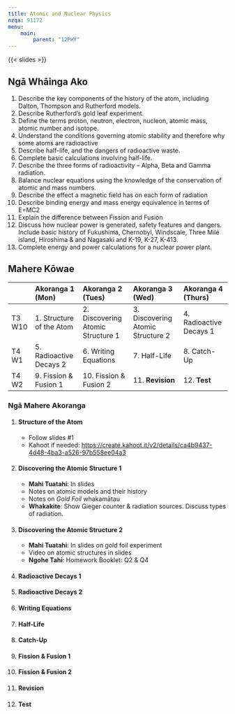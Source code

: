 ```yaml
---
title: Atomic and Nuclear Physics
nzqa: 91172
menu:
    main:
        parent: "12PHY"
---
```


{{< slides >}}

## Ngā Whāinga Ako

1. Describe the key components of the history of the atom, including Dalton, Thompson and Rutherford models.
2. Describe Rutherford’s gold leaf experiment.
3. Define the terms proton, neutron, electron, nucleon, atomic mass, atomic number and isotope.
4. Understand the conditions governing atomic stability and therefore why some atoms are radioactive
5. Describe half-life, and the dangers of radioactive waste.
6. Complete basic calculations involving half-life.
7. Describe the three forms of radioactivity – Alpha, Beta and Gamma radiation.
8. Balance nuclear equations using the knowledge of the conservation of atomic and mass numbers.
9. Describe the effect a magnetic field has on each form of radiation
10. Describe binding energy and mass energy equivalence in terms of E=MC2
11. Explain the difference between Fission and Fusion
12. Discuss how nuclear power is generated, safety features and dangers. Include basic history of Fukushima, Chernobyl, Windscale, Three Mile island, Hiroshima & and Nagasaki and K-19, K-27, K-413.
13. Complete energy and power calculations for a nuclear power plant.


## Mahere Kōwae

|        | Akoranga 1 (Mon)         | Akoranga 2 (Tues)                 | Akoranga 3 (Wed)                  | Akoranga 4 (Thurs)      |
|:-------|:-------------------------|:----------------------------------|:----------------------------------|:------------------------|
| T3 W10 | 1. Structure of the Atom | 2. Discovering Atomic Structure 1 | 3. Discovering Atomic Structure 2 | 4. Radioactive Decays 1 |
| T4 W1  | 5. Radioactive Decays 2  | 6. Writing Equations              | 7. Half-Life                      | 8. Catch-Up             |
| T4 W2  | 9. Fission & Fusion 1    | 10. Fission & Fusion 2            | 11. __Revision__                  | 12. __Test__            |

### Ngā Mahere Akoranga

1. #### Structure of the Atom
    - Follow slides #1
    - Kahoot if needed: https://create.kahoot.it/v2/details/ca4b9437-4d48-4ba3-a526-97b558ee04a3
2. #### Discovering the Atomic Structure 1
    - __Mahi Tuatahi__: In slides
    - Notes on atomic models and their history
    - Notes on _Gold Foil_ whakamātau
    - __Whakakite__: Show Gieger counter & radiation sources. Discuss types of radiation.
3. #### Discovering the Atomic Structure 2
    - __Mahi Tuatahi__: In slides on gold foil experiment
    - Video on atomic structures in slides
    - __Ngohe Tahi__: Homework Booklet: Q2 & Q4
4. #### Radioactive Decays 1
5. #### Radioactive Decays 2
6. #### Writing Equations
7. #### Half-Life
8. #### Catch-Up
9. #### Fission & Fusion 1
10. #### Fission & Fusion 2
11. #### __Revision__
12. #### __Test__
